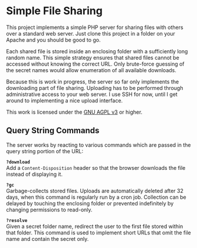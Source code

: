 Simple File Sharing
===================

This project implements a simple PHP server for sharing files with others over a standard 
web server. Just clone this project in a folder on your Apache and you should be good to go.

Each shared file is stored inside an enclosing folder with a sufficiently long random name. 
This simple strategy ensures that shared files cannot be accessed without knowing the 
correct URL. Only brute-force guessing of the secret names would allow enumeration of all 
available downloads.

Because this is work in progress, the server so far only implements the downloading part of 
file sharing. Uploading has to be performed through administrative access to your web 
server. I use SSH for now, until I get around to implementing a nice upload interface.

This work is licensed under the [GNU AGPL v3](http://www.gnu.org/licenses/agpl-3.0.html) or 
higher.

Query String Commands
---------------------

The server works by reacting to various commands which are passed in the query string 
portion of the URL:

**`?download`**  
Add a `Content-Disposition` header so that the browser downloads the file instead of 
displaying it.

**`?gc`**  
Garbage-collects stored files. Uploads are automatically deleted after 32 days, when this 
command is regularly run by a cron job. Collection can be delayed by touching the enclosing 
folder or prevented indefinitely by changing permissions to read-only.

**`?resolve`**  
Given a secret folder name, redirect the user to the first file stored within that folder. 
This command is used to implement short URLs that omit the file name and contain the secret 
only.

